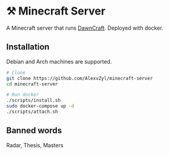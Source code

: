 # ⚒️ Minecraft Server

A Minecraft server that runs [DawnCraft](https://dawncraft.fandom.com/wiki/DawnCraft_Wiki).  Deployed with docker.

## Installation

Debian and Arch machines are supported.

```bash
# Clone
git clone https://github.com/AlexvZyl/minecraft-server
cd minecraft-server

# Run docker
./scripts/install.sh
sudo docker-compose up -d
./scripts/attach.sh
```

## Banned words

Radar, Thesis, Masters
